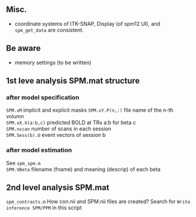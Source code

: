 ## Misc.

* coordinate systems of ITK-SNAP, Display (of spm12 UI), and `spm_get_data` are consistent. 

## Be aware
* memory settings (to be written)

## 1st leve analysis SPM.mat structure

### after model specification
`SPM.xM` implicit and explicit masks
`SPM.xY.P(n,:)` file name of the n-th volumn  
`SPM.xX.X(a:b,c)` predicted BOLD at TRs a:b for beta c  
`SPM.nscan` number of scans in each session  
`SPM.Sess(b).U` event vectors of session b  

### after model estimation
See `spm_spm.m`  
`SPM.VBeta` filename (fname) and meaning (descrip) of each beta  

## 2nd level analysis SPM.mat

`spm_contrasts.m` How con.nii and SPM.nii files are created? Search for `Write inference SPM/PPM` in this script  
